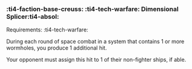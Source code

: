 ### :ti4-faction-base-creuss: :ti4-tech-warfare: **Dimensional Splicer**:ti4-absol:

Requirements: :ti4-tech-warfare:

During each round of space combat in a system that contains 1 or more wormholes, you produce 1 additional hit.

Your opponent must assign this hit to 1 of their non-fighter ships, if able.
